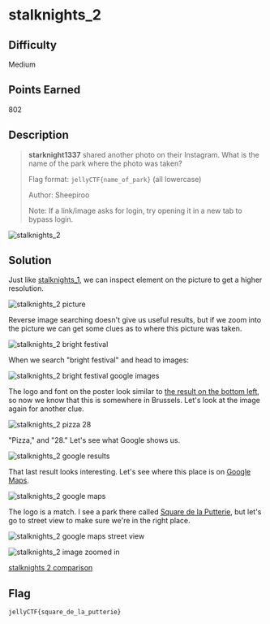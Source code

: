 # stalknights_2

## Difficulty

Medium

## Points Earned 

802

## Description

> **starknight1337** shared another photo on their Instagram. What is the name of the park where the photo was taken?
> 
> Flag format: `jellyCTF{name_of_park}` (all lowercase)
> 
> Author: Sheepiroo
> 
> Note: If a link/image asks for login, try opening it in a new tab to bypass login.

![stalknights_2](./images/stalknights_2.png "stalknights_2")

## Solution

Just like [stalknights_1](./stalknights_1.md), we can inspect element on the picture to get a higher resolution.

![stalknights_2 picture](./images/stalknights_2_pic.jpg "stalknights_2 picture")

Reverse image searching doesn't give us useful results, but if we zoom into the picture we can get some clues as to where this picture was taken.

![stalknights_2 bright festival](./images/stalknights_2_bright_festival.jpg "stalknights_2 bright festival")

When we search "bright festival" and head to images:

![stalknights_2 bright festival google images](./images/stalknights_2_google_images.png "stalknights_2 bright festival google images")

The logo and font on the poster look similar to [the result on the bottom left](https://www.visit.brussels/en/visitors/agenda/bright-festival), so now we know that this is somewhere in Brussels. Let's look at the image again for another clue.

![stalknights_2 pizza 28](./images/stalknights_2_pizza_28.jpg "stalknights_2 pizza 28")

"Pizza," and "28." Let's see what Google shows us.

![stalknights_2 google results](./images/stalknights_2_google_pizza_28.png "stalknights_2 google results")

That last result looks interesting. Let's see where this place is on [Google Maps](https://maps.app.goo.gl/L2bs4UVFrjL25V7N7).

![stalknights_2 google maps](./images/stalknights_2_google_maps.png "stalknights_2 google maps")

The logo is a match. I see a park there called [Square de la Putterie](https://maps.app.goo.gl/CNfg6hhMds9YNfXd7), but let's go to street view to make sure we're in the right place.

![stalknights_2 google maps street view](./images/stalknights_2_street_view.jpg "stalknights_2 google maps street view")

![stalknights_2 image zoomed in](./images/stalknights_2_comp1.jpg "stalknights_2 image zoomed in")

[stalknights 2 comparison](https://github.com/OtherAndrew/jellyCTF-writeups/assets/103388958/bbb3fbf8-7d72-4ea1-ad69-41bd81a7eb24 "stalknights_2 comparison")

## Flag

`jellyCTF{square_de_la_putterie}`
